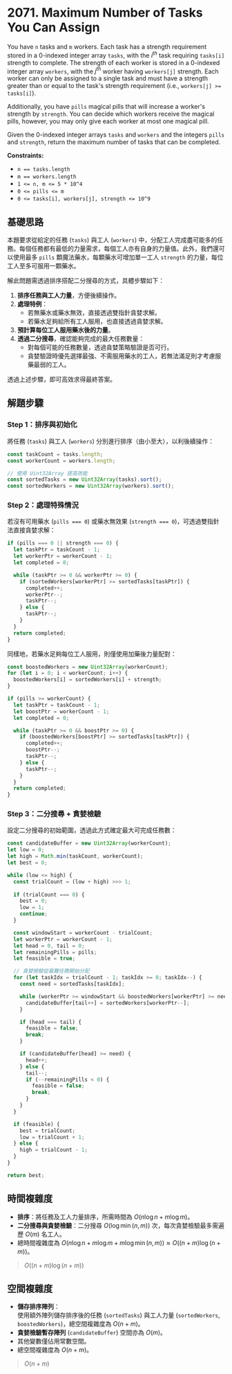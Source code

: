 # 2071. Maximum Number of Tasks You Can Assign

You have `n` tasks and `m` workers. 
Each task has a strength requirement stored in a 0-indexed integer array `tasks`, 
with the $i^{th}$ task requiring `tasks[i]` strength to complete. 
The strength of each worker is stored in a 0-indexed integer array `workers`, 
with the $j^{th}$ worker having `workers[j]` strength. 
Each worker can only be assigned to a single task and must have a strength greater than or equal to the task's strength requirement 
(i.e., `workers[j] >= tasks[i]`).

Additionally, you have `pills` magical pills that will increase a worker's strength by `strength`. 
You can decide which workers receive the magical pills, 
however, you may only give each worker at most one magical pill.

Given the 0-indexed integer arrays `tasks` and `workers` and 
the integers `pills` and `strength`, return the maximum number of tasks that can be completed.

**Constraints:**

- `n == tasks.length`
- `m == workers.length`
- `1 <= n, m <= 5 * 10^4`
- `0 <= pills <= m`
- `0 <= tasks[i], workers[j], strength <= 10^9`

## 基礎思路

本題要求從給定的任務 (`tasks`) 與工人 (`workers`) 中，分配工人完成盡可能多的任務。每個任務都有最低的力量需求，每個工人亦有自身的力量值。此外，我們還可以使用最多 `pills` 顆魔法藥水，每顆藥水可增加單一工人 `strength` 的力量，每位工人至多可服用一顆藥水。

解此問題需透過排序搭配二分搜尋的方式，具體步驟如下：

1. **排序任務與工人力量**，方便後續操作。
2. **處理特例**：
    - 若無藥水或藥水無效，直接透過雙指針貪婪求解。
    - 若藥水足夠給所有工人服用，也直接透過貪婪求解。
3. **預計算每位工人服用藥水後的力量**。
4. **透過二分搜尋**，確認能夠完成的最大任務數量：
    - 對每個可能的任務數量，透過貪婪策略驗證是否可行。
    - 貪婪驗證時優先選擇最強、不需服用藥水的工人，若無法滿足則才考慮服藥最弱的工人。

透過上述步驟，即可高效求得最終答案。

## 解題步驟

### Step 1：排序與初始化

將任務 (`tasks`) 與工人 (`workers`) 分別進行排序（由小至大），以利後續操作：

```typescript
const taskCount = tasks.length;
const workerCount = workers.length;

// 使用 Uint32Array 提高效能
const sortedTasks = new Uint32Array(tasks).sort();
const sortedWorkers = new Uint32Array(workers).sort();
```

### Step 2：處理特殊情況

若沒有可用藥水 (`pills === 0`) 或藥水無效果 (`strength === 0`)，可透過雙指針法直接貪婪求解：

```typescript
if (pills === 0 || strength === 0) {
  let taskPtr = taskCount - 1;
  let workerPtr = workerCount - 1;
  let completed = 0;

  while (taskPtr >= 0 && workerPtr >= 0) {
    if (sortedWorkers[workerPtr] >= sortedTasks[taskPtr]) {
      completed++;
      workerPtr--;
      taskPtr--;
    } else {
      taskPtr--;
    }
  }
  return completed;
}
```

同樣地，若藥水足夠每位工人服用，則僅使用加藥後力量配對：

```typescript
const boostedWorkers = new Uint32Array(workerCount);
for (let i = 0; i < workerCount; i++) {
  boostedWorkers[i] = sortedWorkers[i] + strength;
}

if (pills >= workerCount) {
  let taskPtr = taskCount - 1;
  let boostPtr = workerCount - 1;
  let completed = 0;

  while (taskPtr >= 0 && boostPtr >= 0) {
    if (boostedWorkers[boostPtr] >= sortedTasks[taskPtr]) {
      completed++;
      boostPtr--;
      taskPtr--;
    } else {
      taskPtr--;
    }
  }
  return completed;
}
```

### Step 3：二分搜尋 + 貪婪檢驗

設定二分搜尋的初始範圍，透過此方式確定最大可完成任務數：

```typescript
const candidateBuffer = new Uint32Array(workerCount);
let low = 0;
let high = Math.min(taskCount, workerCount);
let best = 0;

while (low <= high) {
  const trialCount = (low + high) >>> 1;
  
  if (trialCount === 0) {
    best = 0;
    low = 1;
    continue;
  }

  const windowStart = workerCount - trialCount;
  let workerPtr = workerCount - 1;
  let head = 0, tail = 0;
  let remainingPills = pills;
  let feasible = true;

  // 貪婪檢驗從最難任務開始分配
  for (let taskIdx = trialCount - 1; taskIdx >= 0; taskIdx--) {
    const need = sortedTasks[taskIdx];

    while (workerPtr >= windowStart && boostedWorkers[workerPtr] >= need) {
      candidateBuffer[tail++] = sortedWorkers[workerPtr--];
    }

    if (head === tail) {
      feasible = false;
      break;
    }

    if (candidateBuffer[head] >= need) {
      head++;
    } else {
      tail--;
      if (--remainingPills < 0) {
        feasible = false;
        break;
      }
    }
  }

  if (feasible) {
    best = trialCount;
    low = trialCount + 1;
  } else {
    high = trialCount - 1;
  }
}

return best;
```

## 時間複雜度

- **排序**：將任務及工人力量排序，所需時間為 $O(n\log n + m\log m)$。
- **二分搜尋與貪婪檢驗**：二分搜尋 $O(\log \min(n,m))$ 次，每次貪婪檢驗最多需遍歷 $O(m)$ 名工人。
- 總時間複雜度為 $O\bigl(n\log n + m\log m + m\log \min(n,m)\bigr) \approx O\bigl((n+m)\log(n+m)\bigr)$。

> $O\bigl((n+m)\log(n+m)\bigr)$

## 空間複雜度

- **儲存排序陣列**：  
  使用額外陣列儲存排序後的任務 (`sortedTasks`) 與工人力量 (`sortedWorkers`, `boostedWorkers`)，總空間複雜度為 $O(n+m)$。
- **貪婪檢驗暫存陣列** (`candidateBuffer`) 空間亦為 $O(m)$。
- 其他變數僅佔用常數空間。
- 總空間複雜度為 $O(n+m)$。

> $O(n+m)$
